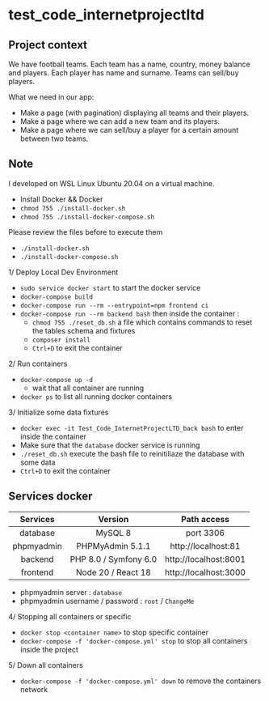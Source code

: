 # test_code_internetprojectltd

## Project context

We have football teams. Each team has a name, country, money balance and players.
Each player has name and surname.
Teams can sell/buy players.

What we need in our app:
- Make a page (with pagination) displaying all teams and their players.
- Make a page where we can add a new team and its players.
- Make a page where we can sell/buy a player for a certain amount between two teams.

## Note

I developed on WSL Linux Ubuntu 20.04 on a virtual machine.

- Install Docker && Docker
- `chmod 755 ./install-docker.sh`
- `chmod 755 ./install-docker-compose.sh`

Please review the files before to execute them
- `./install-docker.sh`
- `./install-docker-compose.sh`

1/ Deploy Local Dev Environment
- `sudo service docker start` to start the docker service
- `docker-compose build`
- `docker-compose run --rm --entrypoint=npm frontend ci`
- `docker-compose run --rm backend bash` then inside the container :
    - `chmod 755 ./reset_db.sh` a file which contains commands to reset the tables schema and fixtures
    - `composer install`
    - `Ctrl+D` to exit the container

2/ Run containers
- `docker-compose up -d`
    - wait that all container are running
- `docker ps` to list all running docker containers

3/ Initialize some data fixtures
- `docker exec -it Test_Code_InternetProjectLTD_back bash` to enter inside the container
- Make sure that the `database` docker service is running
- `./reset_db.sh` execute the bash file to reinitiliaze the database with some data
- `Ctrl+D` to exit the container

## Services docker
| Services        | Version               | Path access           |
|:---------------:|:---------------------:|:---------------------:|
| database        | MySQL 8               | port 3306             |
| phpmyadmin      | PHPMyAdmin 5.1.1      | http://localhost:81   |
| backend         | PHP 8.0 / Symfony 6.0 | http://localhost:8001 |
| frontend        | Node 20 / React 18    | http://localhost:3000 |

- phpmyadmin server : `database`
- phpmyadmin username / password : `root` / `ChangeMe`

4/ Stopping all containers or specific
- `docker stop <container name>` to stop specific container
- `docker-compose -f 'docker-compose.yml' stop` to stop all containers inside the project

5/ Down all containers
- `docker-compose -f 'docker-compose.yml' down` to remove the containers network
